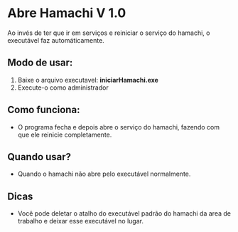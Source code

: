 # Abre Hamachi V 1.0

 Ao invés de ter que ir em serviços e reiniciar o serviço do hamachi, o executável faz automáticamente.

## Modo de usar:

1. Baixe o arquivo executavel: **iniciarHamachi.exe**
2. Execute-o como administrador

## Como funciona:
* O programa fecha e depois abre o serviço do hamachi, fazendo com que ele reinicie completamente.

## Quando usar?
* Quando o hamachi não abre pelo executável normalmente.

## Dicas
* Você pode deletar o atalho do executável padrão do hamachi da area de trabalho e deixar esse executável no lugar.
